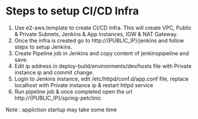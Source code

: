 
# Steps to setup CI/CD Infra 
1. Use e2-aws.template to create CI/CD Infra. This will create VPC, Public & Private Subnets, Jenkins & App Instances, IGW & NAT Gateway.
2. Once the infra is created go to http://{PUBLIC_IP}/jenkins and follow steps to setup Jenkins.
3. Create Pipeline job in Jenkins and copy content of jenkinspipeline and save.
4. Edit ip address in deploy-build/environments/dev/hosts file with Private instance ip and commit change.
5. Login to Jenkins instance, edit /etc/httpd/conf.d/app.conf file, replace localhost with Private instance ip & restart httpd service
6. Run pipeline job & once completed open the url http://{PUBLIC_IP}/spring-petclinic

Note : appliction startup may take some time

